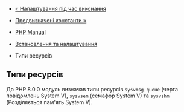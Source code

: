 - [« Налаштування під час виконання](sem.configuration.md)
- [Предвизначені константи »](sem.constants.md)

- [PHP Manual](index.md)
- [Встановлення та налаштування](sem.setup.md)
- Типи ресурсів

## Типи ресурсів

До PHP 8.0.0 модуль визначав типи ресурсів `sysvmsg queue` (черга
повідомлень System V), `sysvsem` (семафор System V) та `sysvshm`
(Розділяється пам'ять System V).
